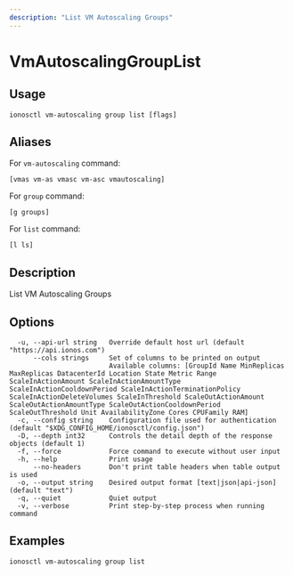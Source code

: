 ```yaml
---
description: "List VM Autoscaling Groups"
---
```


# VmAutoscalingGroupList

## Usage

```text
ionosctl vm-autoscaling group list [flags]
```

## Aliases

For `vm-autoscaling` command:

```text
[vmas vm-as vmasc vm-asc vmautoscaling]
```

For `group` command:

```text
[g groups]
```

For `list` command:

```text
[l ls]
```

## Description

List VM Autoscaling Groups

## Options

```text
  -u, --api-url string   Override default host url (default "https://api.ionos.com")
      --cols strings     Set of columns to be printed on output 
                         Available columns: [GroupId Name MinReplicas MaxReplicas DatacenterId Location State Metric Range ScaleInActionAmount ScaleInActionAmountType ScaleInActionCooldownPeriod ScaleInActionTerminationPolicy ScaleInActionDeleteVolumes ScaleInThreshold ScaleOutActionAmount ScaleOutActionAmountType ScaleOutActionCooldownPeriod ScaleOutThreshold Unit AvailabilityZone Cores CPUFamily RAM]
  -c, --config string    Configuration file used for authentication (default "$XDG_CONFIG_HOME/ionosctl/config.json")
  -D, --depth int32      Controls the detail depth of the response objects (default 1)
  -f, --force            Force command to execute without user input
  -h, --help             Print usage
      --no-headers       Don't print table headers when table output is used
  -o, --output string    Desired output format [text|json|api-json] (default "text")
  -q, --quiet            Quiet output
  -v, --verbose          Print step-by-step process when running command
```

## Examples

```text
ionosctl vm-autoscaling group list
```


